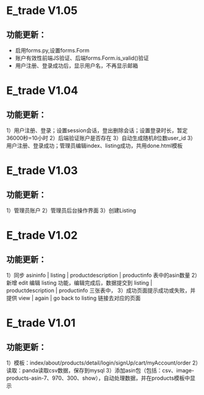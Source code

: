 # E_trade V1.05
## 功能更新：
- 启用forms.py,设置forms.Form
- 账户有效性前端JS验证、后端forms.Form.is_valid()验证
- 用户注册、登录成功后，显示用户名，不再显示邮箱

# E_trade V1.04
## 功能更新：
1）用户注册、登录；设置session会话，登出删除会话；设置登录时长，暂定36000秒=10小时
2）后端验证账户是否存在
3）自动生成随机8位数user_id
3）用户注册、登录成功；管理员编辑index、listing成功，共用done.html模板

# E_trade V1.03
## 功能更新：
1）管理员账户
2）管理员后台操作界面
3）创建Listing

# E_trade V1.02
## 功能更新：
1）同步 asininfo | listing | productdescription | productinfo 表中的asin数量
2）新增 edit 编辑 listing 功能，编辑完成后，数据提交到 listing | productdescription | productinfo 三张表中，
3）成功页面提示成功或失败，并提供 view | again | go back to listing 链接去对应的页面

# E_trade V1.01
## 功能更新：
1）模板：index/about/products/detail/login/signUp/cart/myAccount/order
2）读取：panda读取csv数据，保存到mysql
3）添加asin包（包括：csv、image-products-asin-7、970、300、show），自动处理数据，并在products模板中显示

